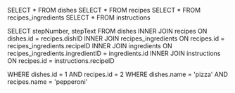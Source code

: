 SELECT * 
FROM dishes
SELECT * 
FROM recipes
SELECT * 
FROM recipes_ingredients
SELECT * 
FROM instructions

SELECT stepNumber,  stepText
FROM dishes
INNER JOIN recipes 
	ON dishes.id = recipes.dishID
INNER JOIN recipes_ingredients 
	ON recipes.id = recipes_ingredients.recipeID
INNER JOIN ingredients
	ON recipes_ingredients.ingredientID = ingredients.id
INNER JOIN instructions 
	ON recipes.id = instructions.recipeID
	
WHERE dishes.id = 1 AND recipes.id = 2
WHERE dishes.name = 'pizza' AND recipes.name = 'pepperoni'